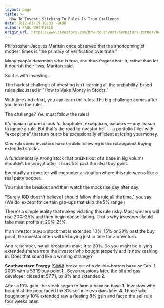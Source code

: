 ```yaml
---
layout: page
title: >-
  How To Invest: Sticking To Rules Is True Challenge
date: 2012-01-19 16:33 -0800
author: PAUL WHITFIELD
origin_url: https://www.investors.com/how-to-invest/investors-corner/how-to-invest-by-following-sound-rules/
---
```


Philosopher Jacques Maritain once observed that the shortcoming of modern times is "the primacy of verification over truth."

Many people determine what is true, and then forget about it, rather than let it nourish their lives, Maritain said.

So it is with investing.

The hardest challenge of investing isn't learning all the probability-based rules discussed in "How to Make Money in Stocks."

With time and effort, you can learn the rules. The big challenge comes after you learn the rules.

The challenge? You must follow the rules!

It's human nature to look for loopholes, exceptions, excuses — any reason to ignore a rule. But that's the road to investor hell — a portfolio filled with "exceptions" that turn out to be exceptionally efficient at losing your money.

One rule some investors have trouble following is the rule against buying extended stocks.

A fundamentally strong stock that breaks out of a base in big volume shouldn't be bought after it rises 5% past the ideal buy point.

Eventually an investor will encounter a situation where this rule seems like a real party pooper.

You miss the breakout and then watch the stock rise day after day.

"Surely, IBD doesn't believe I should follow this rule all the time," you say. (We do, except for certain gap-ups that skip the 5% range.)

There's a simple reality that makes violating this rule risky. Most winners will rise 20%-25% and then begin consolidating. That's why investors should take most profits at 20%-25%.

If an investor buys a stock that is extended 10%, 15% or 20% past the buy point, the investor often will be buying just in time for a downturn.

And remember, not all breakouts make it to 20%. So you might be buying extended shares from the investor who bought properly and is now cashing in. Does that sound like a winning strategy?

**Southwestern Energy** ([SWN](https://research.investors.com/quote.aspx?symbol=SWN)) broke out of a double-bottom base on Feb. 1, 2005 with a 53.19 buy point **1** . Seven sessions later, the oil and gas developer closed at 57.71, up 8% and extended **2**.

After a 19% gain, the stock began to form a base on base **3**. Investors who bought at the peak faced the 8% sell rule two days later **4**. Those who bought only 10% extended saw a fleeting 8% gain and faced the sell rule four weeks later.
